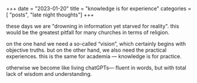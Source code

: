 +++
date = "2023-01-20"
title = "knowledge is for experience"
categories = [ "posts", "late night thoughts"]
+++

these days we are "drowning in information yet starved for reality". this would be the greatest pitfall for many churches in terms of religion.

on the one hand we need a so-called “vision”, which certainly begins with objective truths. but on the other hand, we also need the practical experiences. this is the same for academia — knowledge is for practice.

otherwise we become like living chatGPTs— fluent in words, but with total lack of wisdom and understanding.
